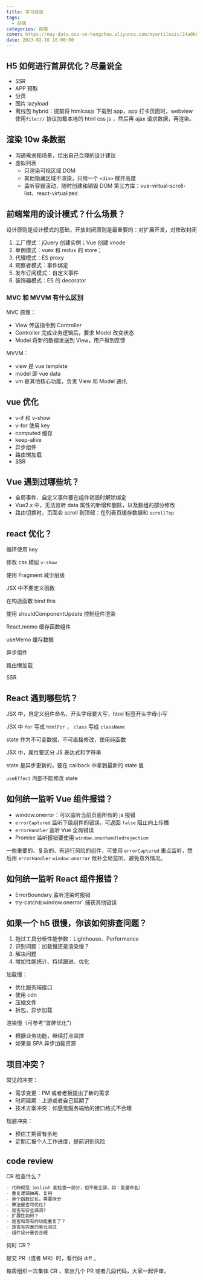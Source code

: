```yaml
---
title: 学习经验
tags:
  - 前端
categories: 前端
cover: https://may-data.oss-cn-hangzhou.aliyuncs.com/myartilepic/24a0b8950978a2f8a521b61d6afec01d.png
date: 2023-02-16 16:00:00
---
```


## H5 如何进行首屏优化？尽量说全

- SSR
- APP 预取
- 分页
- 图片 lazyload
- 离线包 hybrid：提前将 htmlcssjs 下载到 app，app 打卡页面时，webview 使用`file://` 协议加载本地的 html css js ，然后再 ajax 请求数据，再渲染。

## 渲染 10w 条数据

- 沟通需求和场景，给出自己合理的设计建议
- 虚拟列表
  - 只渲染可视区域 DOM
  - 其他隐藏区域不渲染，只用一个 `<div>` 撑开高度
  - 监听容器滚动，随时创建和销毁 DOM
  第三方库：vue-virtual-scroll-list、react-virtualized

## 前端常用的设计模式？什么场景？

设计原则是设计模式的基础，开放封闭原则是最重要的：对扩展开发，对修改封闭

1. 工厂模式：jQuery 创建实例；Vue 创建 vnode
2. 单例模式：vuex 和 redux 的 store；
3. 代理模式：ES proxy
4. 观察者模式：事件绑定
5. 发布订阅模式：自定义事件
6. 装饰器模式：ES 的 decorator

### MVC 和 MVVM 有什么区别

MVC 原理：

- View 传送指令到 Controller
- Controller 完成业务逻辑后，要求 Model 改变状态
- Model 将新的数据发送到 View，用户得到反馈

MVVM：

- view 是 vue template
- model 即 vue data
- vm 是其他核心功能，负责 View 和 Model 通讯

## vue 优化

- v-if 和 v-show
- v-for 使用 key
- computed 缓存
- keep-alive
- 异步组件
- 路由懒加载
- SSR

## Vue 遇到过哪些坑？

- 全局事件、自定义事件要在组件销毁时解除绑定
- Vue2.x 中，无法监听 data 属性的新增和删除，以及数组的部分修改
- 路由切换时，页面会 scroll 到顶部：在列表页缓存数据和 `scrollTop`

## react 优化？

循环使用 key

修改 css 模拟 `v-show`

使用 Fragment 减少层级

JSX 中不要定义函数

在构造函数 bind this

使用 shouldComponentUpdate 控制组件渲染

React.memo 缓存函数组件

useMemo 缓存数据

异步组件

路由懒加载

SSR

## React 遇到哪些坑？

JSX 中，自定义组件命名，开头字母要大写，html 标签开头字母小写

JSX 中 `for` 写成 `htmlFor` ， `class` 写成 `className`

state 作为不可变数据，不可直接修改，使用纯函数

JSX 中，属性要区分 JS 表达式和字符串

state 是异步更新的，要在 callback 中拿到最新的 state 值

`useEffect` 内部不能修改 state

## 如何统一监听 Vue 组件报错？

- window.onerror：可以监听当前页面所有的 js 报错
- `errorCaptured` 监听下级组件的错误，可返回 `false` 阻止向上传播
- `errorHandler` 监听 Vue 全局错误
- Promise 监听报错要使用 `window.onunhandledrejection`

一些重要的、复杂的、有运行风险的组件，可使用 `errorCaptured` 重点监听，然后用 `errorHandler` `window.onerror` 候补全局监听，避免意外情况。

## 如何统一监听 React 组件报错？

- ErrorBoundary 监听渲染时报错
- try-catch`和`window.onerror` 捕获其他错误

## 如果一个 h5 很慢，你该如何排查问题？

1. 拖过工具分析性能参数：Lighthouse、Performance
2. 识别问题：加载慢还是渲染慢？
3. 解决问题
4. 增加性能统计、持续跟进、优化

加载慢：

- 优化服务端接口
- 使用 cdn
- 压缩文件
- 拆包，异步加载

渲染慢（可参考“首屏优化”）

- 根据业务功能，继续打点监控
- 如果是 SPA 异步加载资源

## 项目冲突？

常见的冲突：

- 需求变更：PM 或者老板提出了新的需求
- 时间延期：上游或者自己延期了
- 技术方案冲突：如感觉服务端给的接口格式不合理

规避冲突：

- 预估工期留有余地
- 定期汇报个人工作进度，提前识别风险

## code review

CR 检查什么？

```markdown
- 代码规范（eslint 能检查一部分，但不是全部，如：变量命名）
- 重复逻辑抽离、复用
- 单个函数过长，需要拆分
- 算法是否可优化?
- 是否有安全漏洞?
- 扩展性如何？
- 是否和现有的功能重复了？
- 是否有完善的单元测试
- 组件设计是否合理
```

何时 CR？

提交 PR（或者 MR）时，看代码 diff 。

每周组织一次集体 CR ，拿出几个 PR 或者几段代码，大家一起评审。
